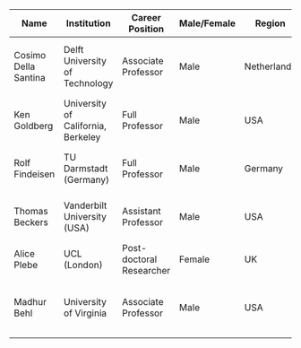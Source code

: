 | Name               | Institution                                | Career Position       | Male/Female | Region      | Email                                | Notes                                                                                                                                                               | Who can contact                       | Invited | Response |
|--------------------|--------------------------------------------|-----------------------|-------------|-------------|--------------------------------------|---------------------------------------------------------------------------------------------------------------------------------------------------------------------|---------------------------------------|---------|----------|
| Cosimo Della Santina | Delft University of Technology             | Associate Professor   | Male        | Netherlands | C.DellaSantina@tudelft.nl            | Author of "Physics-Informed Neural Networks to Model and Control Robots: A Theoretical and Experimental Investigation", working in soft robotics and manipulation     | Mattia                                | Yes     | Yes      |
| Ken Goldberg       | University of California, Berkeley         | Full Professor        | Male        | USA         | goldberg@berkeley.edu                | Author of "Data will solve robotics and automation: True or false?”: A debate" and of an ICRA 2025 round table on this topic                                         | Johannes                              | Yes     | Yes      |
| Rolf Findeisen     | TU Darmstadt (Germany)                     | Full Professor        | Male        | Germany     | rolf.findeisen@iat.tu-darmstadt.de   | Organizer of a similar workshop at ACC in the past years (https://piml4control.github.io/PIML-ACC2024/#invited)                                                       | Johannes - i know him from DFG and GRC | Yes     | Yes      |
| Thomas Beckers     | Vanderbilt University (USA)                | Assistant Professor   | Male        | USA         | thomas.beckers@vanderbilt.edu        | Organizer of a similar workshop at ACC in the past years (https://piml4control.github.io/PIML-ACC2024/#invited)                                                       | Johannes - i know him from my Penn Time | Yes     | Yes      |
| Alice Plebe        | UCL (London)                               | Post-doctoral Researcher | Female     | UK          | a.plebe@ucl.ac.uk                    | Physics-informed and bio-inspired perception for autonomous driving                                                                                                  | Mattia                                | Yes     | Yes      |
| Madhur Behl        | University of Virginia                     | Associate Professor   | Male        | USA         | mb2kg@virginia.edu                   | Author of "Deep Dynamics: Vehicle Dynamics Modeling with a Physics-Constrained Neural Network for Autonomous Racing"                                                  | Johannes - i know him from Indy Autonomous Challenge | Yes     | Yes      |

